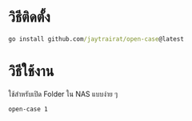 # วิธีติดตั้ง
```cmd
go install github.com/jaytrairat/open-case@latest
```

# วิธีใช้งาน

ใช้สำหรับเปิด Folder ใน NAS แบบง่าย ๆ
```cmd
open-case 1
```
